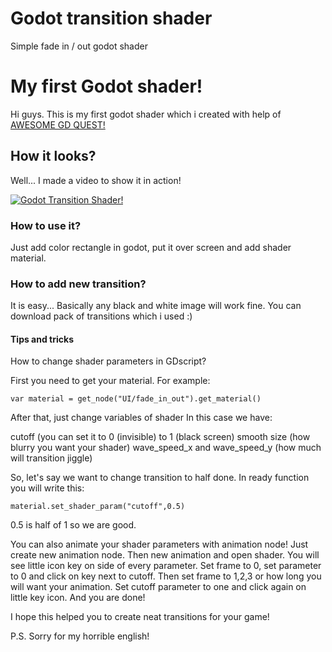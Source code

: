 # Godot transition shader
Simple fade in / out godot shader

# My first Godot shader!

Hi guys. This is my first godot shader which i created with help of [AWESOME GD QUEST!](https://www.youtube.com/channel/UCxboW7x0jZqFdvMdCFKTMsQhttps://www.youtube.com/channel/UCxboW7x0jZqFdvMdCFKTMsQ) 


## How it looks?

Well... I made a video to show it in action!

[![Godot Transition Shader!](http://www.drujduv.net/sharex/img/brave_oCfYB7uVjr.png)](https://www.youtube.com/watch?v=ahtvIqhhYeY&feature=youtu.be "Click to see")

### How to use it?

Just add color rectangle in godot, put it over screen and add shader material.

### How to add new transition? 

It is easy... Basically any black and white image will work fine. You can download pack of transitions which i used :)

#### Tips and tricks

How to change shader parameters in GDscript?

First you need to get your material. For example:

```
var material = get_node("UI/fade_in_out").get_material()
```
After that, just change variables of shader
In this case we have:

cutoff (you can set it to 0 (invisible) to 1 (black screen)
smooth size (how blurry you want your shader)
wave_speed_x and wave_speed_y (how much will transition jiggle)

So, let's say we want to change transition to half done. In ready function you will write this:
```
material.set_shader_param("cutoff",0.5)
```
0.5 is half of 1 so we are good.

You can also animate your shader parameters with animation node! Just create new animation node. Then new animation and open shader. You will see little icon key on side of every parameter. Set frame to 0, set parameter to 0 and click on key next to cutoff. Then set frame to 1,2,3 or how long you will want your animation. Set cutoff parameter to one and click again on little key icon. And you are done!

I hope this helped you to create neat transitions for your game! 

P.S. Sorry for my horrible english!
